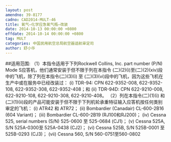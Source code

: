 ```yaml
---
layout: post
amendno: 39-8177
cadno: CAD2014-MULT-46
title: 氧气–化学应急氧气瓶–改装
date: 2014-10-13 00:00:00 +0800
effdate: 2014-10-14 00:00:00 +0800
tag: MULT
categories: 中国民用航空总局航空器适航审定司
author: 舒小华
---
```


##适用范围:
（1）本指令适用于下列Rockwell Collins, Inc. part number (P/N) Mode S应答机，他们通常安装于但不限于列在本指令 (二)(2)(i)至(二)(2)(xiv)段中的飞机，除了列在本指令(二)(3)(i) 至 (二)(3)(vi)段中的飞机，因为这些飞机在生产中或在服务中已经改装过：
(i) TDR-94: CPN 622-9352-008, 622-9352-108, 622-9352-308, 622-9352-408；和
(ii) TDR-94D: CPN 622-9210-008, 622-9210-108, 622-9210-308, 622-9210-408。
（2）列在本指令(二)(1)(i) 和 (二)(1)(ii)段的产品可能安装于但不限于下列机轮承重特征输入应答机按任何类别审定的飞机：
(i) ATR42 和 ATR72；
(ii) Bombardier (Canadair) CL-600-2B16 (604 Variant)；
(iii) Bombardier CL-600-2B19 (RJ100和RJ200)；
(iv) Cessna 525, serial numbers (S/N) 525-0600 至 525-0684 (CJ1)；
(v) Cessna 525A, S/N 525A-0300至 525A-0438 (CJ2)；
(vi) Cessna 525B, S/N 525B-0001 至 525B-0293 (CJ3)；
(vii) Cessna 560, S/N 560-0751至560-0802

